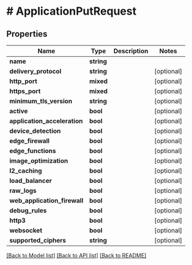 # # ApplicationPutRequest

## Properties

Name | Type | Description | Notes
------------ | ------------- | ------------- | -------------
**name** | **string** |  |
**delivery_protocol** | **string** |  | [optional]
**http_port** | **mixed** |  | [optional]
**https_port** | **mixed** |  | [optional]
**minimum_tls_version** | **string** |  | [optional]
**active** | **bool** |  | [optional]
**application_acceleration** | **bool** |  | [optional]
**device_detection** | **bool** |  | [optional]
**edge_firewall** | **bool** |  | [optional]
**edge_functions** | **bool** |  | [optional]
**image_optimization** | **bool** |  | [optional]
**l2_caching** | **bool** |  | [optional]
**load_balancer** | **bool** |  | [optional]
**raw_logs** | **bool** |  | [optional]
**web_application_firewall** | **bool** |  | [optional]
**debug_rules** | **bool** |  | [optional]
**http3** | **bool** |  | [optional]
**websocket** | **bool** |  | [optional]
**supported_ciphers** | **string** |  | [optional]

[[Back to Model list]](../../README.md#models) [[Back to API list]](../../README.md#endpoints) [[Back to README]](../../README.md)
